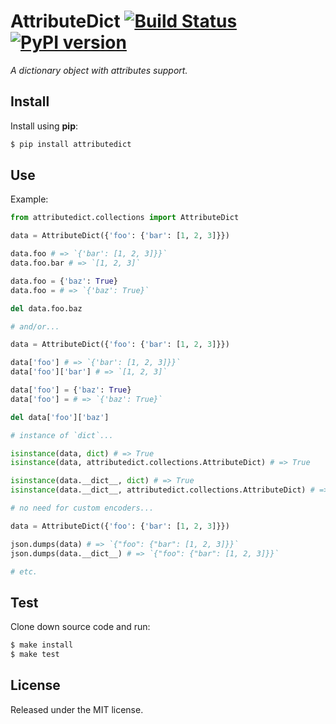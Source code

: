 
# AttributeDict [![Build Status](https://travis-ci.com/grimen/python-attributedict.svg?branch=master)](https://travis-ci.com/grimen/python-attributedict) [![PyPI version](https://badge.fury.io/py/attributedict.svg)](https://badge.fury.io/py/attributedict)

*A dictionary object with attributes support.*


## Install

Install using **pip**:

```sh
$ pip install attributedict
```


## Use

Example:

```python
from attributedict.collections import AttributeDict

data = AttributeDict({'foo': {'bar': [1, 2, 3]}})

data.foo # => `{'bar': [1, 2, 3]}}`
data.foo.bar # => `[1, 2, 3]`

data.foo = {'baz': True}
data.foo = # => `{'baz': True}`

del data.foo.baz

# and/or...

data = AttributeDict({'foo': {'bar': [1, 2, 3]}})

data['foo'] # => `{'bar': [1, 2, 3]}}`
data['foo']['bar'] # => `[1, 2, 3]`

data['foo'] = {'baz': True}
data['foo'] = # => `{'baz': True}`

del data['foo']['baz']

# instance of `dict`...

isinstance(data, dict) # => True
isinstance(data, attributedict.collections.AttributeDict) # => True

isinstance(data.__dict__, dict) # => True
isinstance(data.__dict__, attributedict.collections.AttributeDict) # => False

# no need for custom encoders...

data = AttributeDict({'foo': {'bar': [1, 2, 3]}})

json.dumps(data) # => `{"foo": {"bar": [1, 2, 3]}}`
json.dumps(data.__dict__) # => `{"foo": {"bar": [1, 2, 3]}}`

# etc.

```


## Test

Clone down source code and run:

```sh
$ make install
$ make test
```


## License

Released under the MIT license.
